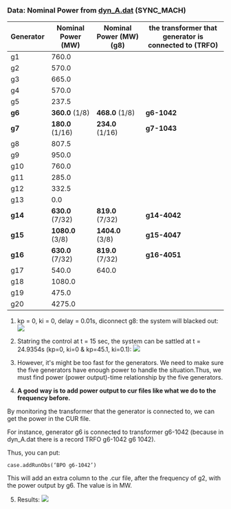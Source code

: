### Data: Nominal Power from [dyn_A.dat](https://github.com/realgjl/sfcNordic/blob/master/examples/dyn_A.dat) (SYNC_MACH)
| Generator | Nominal Power (MW)| Nominal Power (MW) (g8)| the transformer that generator is connected to (TRFO) |
|-----------|-------------------|------------------------|-------------------------------------------------------|
| g1        | 760.0             |                        |                                                       |
| g2        | 570.0             |                        |                                                       |
| g3        | 665.0             |                        |                                                       |
| g4        | 570.0             |                        |                                                       |
| g5        | 237.5             |                        |                                                       |
| **g6**    | **360.0** (1/8)   | **468.0**  (1/8)       | **g6-1042**                                           |
| **g7**    | **180.0** (1/16)  | **234.0**  (1/16)      | **g7-1043**                                           |
| g8        | 807.5             |                        |                                                       |
| g9        | 950.0             |                        |                                                       |
| g10       | 760.0             |                        |                                                       |
| g11       | 285.0             |                        |                                                       |
| g12       | 332.5             |                        |                                                       |
| g13       | 0.0               |                        |                                                       |
| **g14**   | **630.0** (7/32)  | **819.0**  (7/32)      | **g14-4042**                                          |
| **g15**   | **1080.0** (3/8)  | **1404.0**  (3/8)      | **g15-4047**                                          |
| **g16**   | **630.0** (7/32)  | **819.0**  (7/32)      | **g16-4051**                                          |
| g17       | 540.0             | 640.0                  |                                                       |
| g18       | 1080.0            |                        |                                                       |
| g19       | 475.0             |                        |                                                       |
| g20       | 4275.0            |                        |                                                       |

1. kp = 0, ki = 0, delay = 0.01s, diconnect g8: the system will blacked out:
![](https://i.loli.net/2019/04/19/5cb9e45407eab.png)

2. Statring the control at t = 15 sec, the system can be sattled at t = 24.9354s (kp=0, ki=0 & kp=45.1, ki=0.1):
![](https://i.loli.net/2019/04/19/5cb9e5773523b.png)

3. However, it's might be too fast for the generators. We need to make sure the five generators have enough power to handle the situation.Thus, we must find power (power output)-time relationship by the five generators.

4. **A good way is to add power output to cur files like what we do to the frequency before.**

By monitoring the transformer that the generator is connected to, we can get the power in the CUR file.

For instance, generator g6 is connected to transformer g6-1042  (because in dyn_A.dat there is a record TRFO g6-1042 g6 1042).

Thus, you can put:
```shell
case.addRunObs(‘BPO g6-1042’)
```
This will add an extra column to the .cur file, after the frequency of g2, with the power output by g6. The value is in MW.

5. Results:
![](https://i.loli.net/2019/04/21/5cbb54fb890ac.png)
